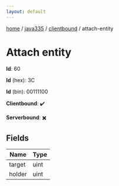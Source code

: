 ```yaml
---
layout: default
---
```


[home](/)  /  [java335](/protocol/java335)  /  [clientbound](/protocol/java335/clientbound)  /  attach-entity

# Attach entity

**Id**: 60

**Id** (hex): 3C

**Id** (bin): 00111100

**Clientbound**: ✔️

**Serverbound**: ✖️

## Fields

Name | Type
---|---
target | uint
holder | uint

